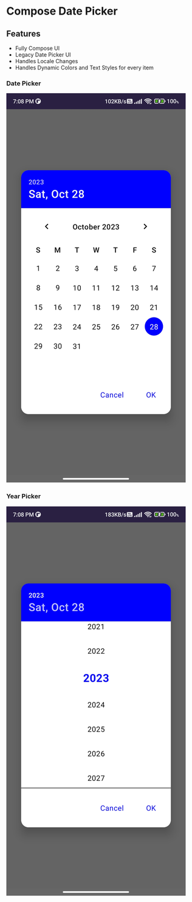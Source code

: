 # Compose Date Picker

## Features 

- Fully Compose UI
- Legacy Date Picker UI
- Handles Locale Changes
- Handles Dynamic Colors and Text Styles for every item


### Date Picker
<img src="https://github.com/V-Abhilash-1999/ComposeDatePicker/blob/main/screenshots/DatePicker.jpg">

### Year Picker
<img src="https://github.com/V-Abhilash-1999/ComposeDatePicker/blob/main/screenshots/YearPicker.jpg">
